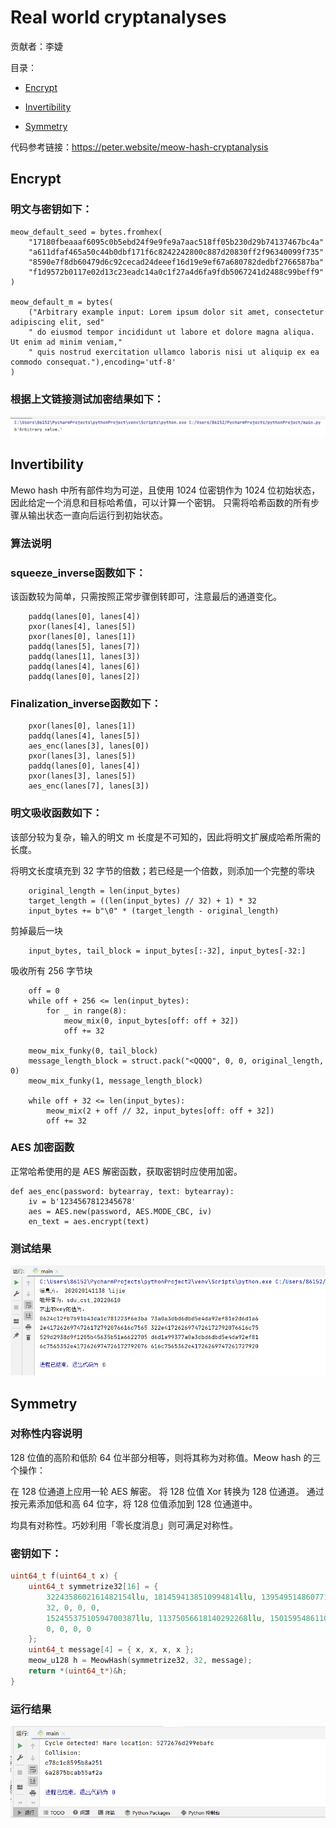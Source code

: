 # Real world cryptanalyses

贡献者：李婕

目录：

- [Encrypt](#Encrypt)

- [Invertibility](#Invertibility)

- [Symmetry](#Symmetry)

代码参考链接：https://peter.website/meow-hash-cryptanalysis

## Encrypt

### 明文与密钥如下：

```python3
meow_default_seed = bytes.fromhex(
    "17180fbeaaaf6095c0b5ebd24f9e9fe9a7aac518ff05b230d29b74137467bc4a"
    "a611dfaf465a50c44b0dbf171f6c8242242800c887d20830ff2f96340099f735"
    "8590e7f8db60479d6c92cecad24deeef16d19e9ef67a680782dedbf2766587ba"
    "f1d9572b0117e02d13c23eadc14a0c1f27a4d6fa9fdb5067241d2488c99beff9"
)

meow_default_m = bytes(
    ("Arbitrary example input: Lorem ipsum dolor sit amet, consectetur adipiscing elit, sed"
    " do eiusmod tempor incididunt ut labore et dolore magna aliqua. Ut enim ad minim veniam,"
    " quis nostrud exercitation ullamco laboris nisi ut aliquip ex ea commodo consequat."),encoding='utf-8'
)
```

### 根据上文链接测试加密结果如下：

![screenshot](fact/fact.png)

## Invertibility

Mewo hash 中所有部件均为可逆，且使用 1024 位密钥作为 1024 位初始状态，因此给定一个消息和目标哈希值，可以计算一个密钥。
只需将哈希函数的所有步骤从输出状态一直向后运行到初始状态。

### 算法说明

### squeeze_inverse函数如下：

该函数较为简单，只需按照正常步骤倒转即可，注意最后的通道变化。

```python3
    paddq(lanes[0], lanes[4])
    pxor(lanes[4], lanes[5])
    pxor(lanes[0], lanes[1])
    paddq(lanes[5], lanes[7])
    paddq(lanes[1], lanes[3])
    paddq(lanes[4], lanes[6])
    paddq(lanes[0], lanes[2])
```

### Finalization_inverse函数如下：

```python3
    pxor(lanes[0], lanes[1])
    paddq(lanes[4], lanes[5])
    aes_enc(lanes[3], lanes[0])
    pxor(lanes[3], lanes[5])
    paddq(lanes[0], lanes[4])
    pxor(lanes[3], lanes[5])
    aes_enc(lanes[7], lanes[3])
```

### 明文吸收函数如下：
 
该部分较为复杂，输入的明文 m 长度是不可知的，因此将明文扩展成哈希所需的长度。
 
将明文长度填充到 32 字节的倍数；若已经是一个倍数，则添加一个完整的零块
   
```python3
    original_length = len(input_bytes)
    target_length = ((len(input_bytes) // 32) + 1) * 32
    input_bytes += b"\0" * (target_length - original_length)
```

剪掉最后一块

```python3
    input_bytes, tail_block = input_bytes[:-32], input_bytes[-32:]
```

吸收所有 256 字节块

```python3
    off = 0
    while off + 256 <= len(input_bytes):
        for _ in range(8):
            meow_mix(0, input_bytes[off: off + 32])
            off += 32

    meow_mix_funky(0, tail_block)
    message_length_block = struct.pack("<QQQQ", 0, 0, original_length, 0)
    meow_mix_funky(1, message_length_block)

    while off + 32 <= len(input_bytes):
        meow_mix(2 + off // 32, input_bytes[off: off + 32])
        off += 32
```

### AES 加密函数
 
正常哈希使用的是 AES 解密函数，获取密钥时应使用加密。

```python3
def aes_enc(password: bytearray, text: bytearray):
    iv = b'1234567812345678'
    aes = AES.new(password, AES.MODE_CBC, iv)
    en_text = aes.encrypt(text)
```

### 测试结果

![screenshot](fact/test1.png)

## Symmetry

### 对称性内容说明

128 位值的高阶和低阶 64 位半部分相等，则将其称为对称值。Meow hash 的三个操作：

在 128 位通道上应用一轮 AES 解密。
将 128 位值 Xor 转换为 128 位通道。
通过按元素添加低和高 64 位字，将 128 位值添加到 128 位通道中。

均具有对称性。巧妙利用「零长度消息」则可满足对称性。

### 密钥如下：

```cpp
uint64_t f(uint64_t x) {
    uint64_t symmetrize32[16] = {
        3224358602161482154llu, 1814594138510994814llu, 13954951486077169833llu, 12219675304746119337llu,
        32, 0, 0, 0,
        15245537510594700387llu, 11375056618140292268llu, 15015954861103735561llu, 7161769469951828835llu,
        0, 0, 0, 0
    };
    uint64_t message[4] = { x, x, x, x };
    meow_u128 h = MeowHash(symmetrize32, 32, message);
    return *(uint64_t*)&h;
}
```

### 运行结果

![screenshot](fact/test2.png)

